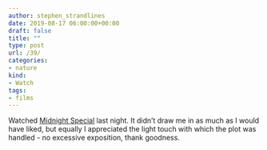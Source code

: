 ```yaml
---
author: stephen_strandlines
date: 2019-08-17 06:00:00+00:00
draft: false
title: ""
type: post
url: /39/
categories:
- nature
kind:
- Watch
tags:
- films
---
```





Watched [Midnight Special](https://m.imdb.com/title/tt2649554/) last night. It didn’t draw me in as much as I would have liked, but equally I appreciated the light touch with which the plot was handled - no excessive exposition, thank goodness.



